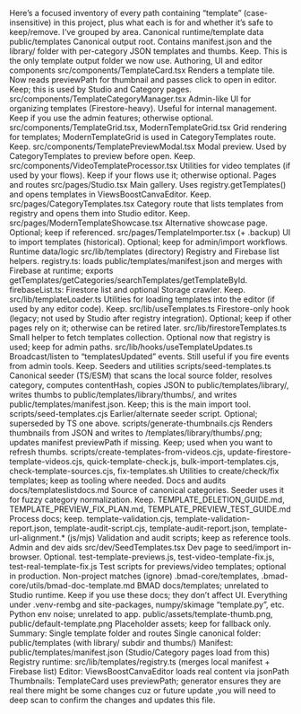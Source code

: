 Here’s a focused inventory of every path containing “template” (case-insensitive) in this project, plus what each is for and whether it’s safe to keep/remove. I’ve grouped by area.
Canonical runtime/template data
public/templates
Canonical output root. Contains manifest.json and the library/ folder with per-category JSON templates and thumbs.
Keep. This is the only template output folder we now use.
Authoring, UI and editor components
src/components/TemplateCard.tsx
Renders a template tile. Now reads previewPath for thumbnail and passes click to open in editor.
Keep; this is used by Studio and Category pages.
src/components/TemplateCategoryManager.tsx
Admin-like UI for organizing templates (Firestore-heavy). Useful for internal management.
Keep if you use the admin features; otherwise optional.
src/components/TemplateGrid.tsx, ModernTemplateGrid.tsx
Grid rendering for templates; ModernTemplateGrid is used in CategoryTemplates route.
Keep.
src/components/TemplatePreviewModal.tsx
Modal preview. Used by CategoryTemplates to preview before open.
Keep.
src/components/VideoTemplateProcessor.tsx
Utilities for video templates (if used by your flows).
Keep if your flows use it; otherwise optional.
Pages and routes
src/pages/Studio.tsx
Main gallery. Uses registry.getTemplates() and opens templates in ViewsBoostCanvaEditor.
Keep.
src/pages/CategoryTemplates.tsx
Category route that lists templates from registry and opens them into Studio editor.
Keep.
src/pages/ModernTemplateShowcase.tsx
Alternative showcase page. Optional; keep if referenced.
src/pages/TemplateImporter.tsx (+ .backup)
UI to import templates (historical). Optional; keep for admin/import workflows.
Runtime data/logic
src/lib/templates (directory)
Registry and Firebase list helpers.
registry.ts: loads public/templates/manifest.json and merges with Firebase at runtime; exports getTemplates/getCategories/searchTemplates/getTemplateById.
firebaseList.ts: Firestore list and optional Storage crawler.
Keep.
src/lib/templateLoader.ts
Utilities for loading templates into the editor (if used by any editor code).
Keep.
src/lib/useTemplates.ts
Firestore-only hook (legacy; not used by Studio after registry integration).
Optional; keep if other pages rely on it; otherwise can be retired later.
src/lib/firestoreTemplates.ts
Small helper to fetch templates collection. Optional now that registry is used; keep for admin paths.
src/lib/hooks/useTemplateUpdates.ts
Broadcast/listen to “templatesUpdated” events. Still useful if you fire events from admin tools.
Keep.
Seeders and utilities
scripts/seed-templates.ts
Canonical seeder (TS/ESM) that scans the local source folder, resolves category, computes contentHash, copies JSON to public/templates/library/<Category>, writes thumbs to public/templates/library/thumbs/, and writes public/templates/manifest.json.
Keep; this is the main import tool.
scripts/seed-templates.cjs
Earlier/alternate seeder script. Optional; superseded by TS one above.
scripts/generate-thumbnails.cjs
Renders thumbnails from JSON and writes to /templates/library/thumbs/<id>.png; updates manifest previewPath if missing.
Keep; used when you want to refresh thumbs.
scripts/create-templates-from-videos.cjs, update-firestore-template-videos.cjs, quick-template-check.js, bulk-import-templates.cjs, check-template-sources.cjs, fix-templates.sh
Utilities to create/check/fix templates; keep as tooling where needed.
Docs and audits
docs/templateslistdocs.md
Source of canonical categories. Seeder uses it for fuzzy category normalization.
Keep.
TEMPLATE_DELETION_GUIDE.md, TEMPLATE_PREVIEW_FIX_PLAN.md, TEMPLATE_PREVIEW_TEST_GUIDE.md
Process docs; keep.
template-validation.cjs, template-validation-report.json, template-audit-script.cjs, template-audit-report.json, template-url-alignment.* (js/mjs)
Validation and audit scripts; keep as reference tools.
Admin and dev aids
src/dev/SeedTemplates.tsx
Dev page to seed/import in-browser. Optional.
test-template-previews.js, test-video-template-fix.js, test-real-template-fix.js
Test scripts for previews/video templates; optional in production.
Non-project matches (ignore)
.bmad-core/templates, .bmad-core/utils/bmad-doc-template.md
BMAD docs/templates; unrelated to Studio runtime. Keep if you use these docs; they don’t affect UI.
Everything under .venv-rembg and site-packages, numpy/skimage “template.py”, etc.
Python env noise; unrelated to app.
public/assets/template-thumb.png, public/default-template.png
Placeholder assets; keep for fallback only.
Summary: Single template folder and routes
Single canonical folder: public/templates (with library/ subdir and thumbs/)
Manifest: public/templates/manifest.json (Studio/Category pages load from this)
Registry runtime: src/lib/templates/registry.ts (merges local manifest + Firebase list)
Editor: ViewsBoostCanvaEditor loads real content via jsonPath
Thumbnails: TemplateCard uses previewPath; generator ensures they are real
there might be some changes cuz or future update ,you will need to deep scan to confirm the changes and updates this file.